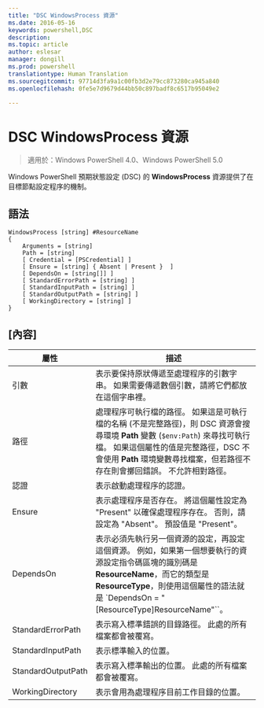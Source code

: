 ```yaml
---
title: "DSC WindowsProcess 資源"
ms.date: 2016-05-16
keywords: powershell,DSC
description: 
ms.topic: article
author: eslesar
manager: dongill
ms.prod: powershell
translationtype: Human Translation
ms.sourcegitcommit: 97714d3fa9a1c00fb3d2e79cc873280ca945a840
ms.openlocfilehash: 0fe5e7d9679d44bb50c897badf8c6517b95049e2

---
```


# DSC WindowsProcess 資源

> 適用於：Windows PowerShell 4.0、Windows PowerShell 5.0

Windows PowerShell 預期狀態設定 (DSC) 的 **WindowsProcess** 資源提供了在目標節點設定程序的機制。

## 語法

```
WindowsProcess [string] #ResourceName
{
    Arguments = [string]
    Path = [string]
    [ Credential = [PSCredential] ]
    [ Ensure = [string] { Absent | Present }  ]
    [ DependsOn = [string[]] ]
    [ StandardErrorPath = [string] ]
    [ StandardInputPath = [string] ]
    [ StandardOutputPath = [string] ]
    [ WorkingDirectory = [string] ]
}
```

## [內容]
|  屬性  |  描述   | 
|---|---| 
| 引數| 表示要保持原狀傳遞至處理程序的引數字串。 如果需要傳遞數個引數，請將它們都放在這個字串裡。| 
| 路徑| 處理程序可執行檔的路徑。 如果這是可執行檔的名稱 (不是完整路徑)，則 DSC 資源會搜尋環境 **Path** 變數 (`$env:Path`) 來尋找可執行檔。 如果這個屬性的值是完整路徑，DSC 不會使用 **Path** 環境變數尋找檔案，但若路徑不存在則會擲回錯誤。 不允許相對路徑。| 
| 認證| 表示啟動處理程序的認證。| 
| Ensure| 表示處理程序是否存在。 將這個屬性設定為 "Present" 以確保處理程序存在。 否則，請設定為 "Absent"。 預設值是 "Present"。| 
| DependsOn | 表示必須先執行另一個資源的設定，再設定這個資源。 例如，如果第一個想要執行的資源設定指令碼區塊的識別碼是 __ResourceName__，而它的類型是 __ResourceType__，則使用這個屬性的語法就是 `DependsOn = "[ResourceType]ResourceName"``。| 
| StandardErrorPath| 表示寫入標準錯誤的目錄路徑。 此處的所有檔案都會被覆寫。| 
| StandardInputPath| 表示標準輸入的位置。| 
| StandardOutputPath| 表示寫入標準輸出的位置。 此處的所有檔案都會被覆寫。| 
| WorkingDirectory| 表示會用為處理程序目前工作目錄的位置。| 




<!--HONumber=Jul16_HO1-->


